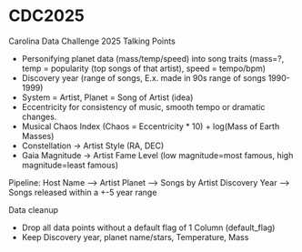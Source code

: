 # CDC2025
Carolina Data Challenge 2025
Talking Points
* Personifying planet data (mass/temp/speed) into song traits (mass=?, temp = popularity (top songs of that artist), speed = tempo/bpm)
* Discovery year (range of songs, E.x. made in 90s range of songs 1990-1999)
* System = Artist, Planet = Song of Artist (idea)
* Eccentricity for consistency of music, smooth tempo or dramatic changes.
* Musical Chaos Index (Chaos = Eccentricity * 10) + log(Mass of Earth Masses)
* Constellation -> Artist Style (RA, DEC)
* Gaia Magnitude -> Artist Fame Level (low magnitude=most famous, high magnitude=least famous)

Pipeline:
Host Name --> Artist
Planet --> Songs by Artist
Discovery Year --> Songs released within a +-5 year range




Data cleanup
* Drop all data points without a default flag of 1 Column (default_flag)
* Keep Discovery year, planet name/stars, Temperature, Mass